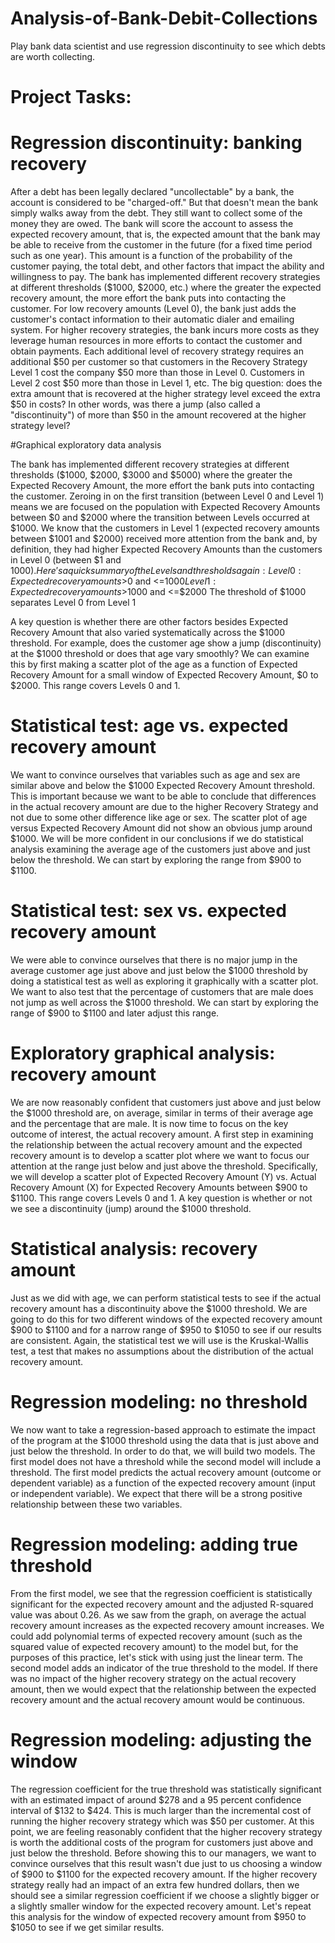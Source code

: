 # Analysis-of-Bank-Debit-Collections
Play bank data scientist and use regression discontinuity to see which debts are worth collecting.

# Project Tasks:

# Regression discontinuity: banking recovery
After a debt has been legally declared "uncollectable" by a bank, the account is considered to be "charged-off." But that doesn't mean the bank simply walks away from the debt. They still want to collect some of the money they are owed. The bank will score the account to assess the expected recovery amount, that is, the expected amount that the bank may be able to receive from the customer in the future (for a fixed time period such as one year). This amount is a function of the probability of the customer paying, the total debt, and other factors that impact the ability and willingness to pay.
The bank has implemented different recovery strategies at different thresholds ($1000, $2000, etc.) where the greater the expected recovery amount, the more effort the bank puts into contacting the customer. For low recovery amounts (Level 0), the bank just adds the customer's contact information to their automatic dialer and emailing system. For higher recovery strategies, the bank incurs more costs as they leverage human resources in more efforts to contact the customer and obtain payments. Each additional level of recovery strategy requires an additional $50 per customer so that customers in the Recovery Strategy Level 1 cost the company $50 more than those in Level 0. Customers in Level 2 cost $50 more than those in Level 1, etc.
The big question: does the extra amount that is recovered at the higher strategy level exceed the extra $50 in costs? In other words, was there a jump (also called a "discontinuity") of more than $50 in the amount recovered at the higher strategy level?

#Graphical exploratory data analysis

The bank has implemented different recovery strategies at different thresholds ($1000, $2000, $3000 and $5000) where the greater the Expected Recovery Amount, the more effort the bank puts into contacting the customer. Zeroing in on the first transition (between Level 0 and Level 1) means we are focused on the population with Expected Recovery Amounts between $0 and $2000 where the transition between Levels occurred at $1000. We know that the customers in Level 1 (expected recovery amounts between $1001 and $2000) received more attention from the bank and, by definition, they had higher Expected Recovery Amounts than the customers in Level 0 (between $1 and $1000).
Here's a quick summary of the Levels and thresholds again:
Level 0: Expected recovery amounts >$0 and <=$1000
Level 1: Expected recovery amounts >$1000 and <=$2000
The threshold of $1000 separates Level 0 from Level 1

A key question is whether there are other factors besides Expected Recovery Amount that also varied systematically across the $1000 threshold. For example, does the customer age show a jump (discontinuity) at the $1000 threshold or does that age vary smoothly? We can examine this by first making a scatter plot of the age as a function of Expected Recovery Amount for a small window of Expected Recovery Amount, $0 to $2000. This range covers Levels 0 and 1.

# Statistical test: age vs. expected recovery amount
We want to convince ourselves that variables such as age and sex are similar above and below the $1000 Expected Recovery Amount threshold. This is important because we want to be able to conclude that differences in the actual recovery amount are due to the higher Recovery Strategy and not due to some other difference like age or sex.
The scatter plot of age versus Expected Recovery Amount did not show an obvious jump around $1000. We will be more confident in our conclusions if we do statistical analysis examining the average age of the customers just above and just below the threshold. We can start by exploring the range from $900 to $1100.

# Statistical test: sex vs. expected recovery amount
We were able to convince ourselves that there is no major jump in the average customer age just above and just below the $1000 threshold by doing a statistical test as well as exploring it graphically with a scatter plot.
We want to also test that the percentage of customers that are male does not jump as well across the $1000 threshold. We can start by exploring the range of $900 to $1100 and later adjust this range.
# Exploratory graphical analysis: recovery amount
We are now reasonably confident that customers just above and just below the $1000 threshold are, on average, similar in terms of their average age and the percentage that are male.
It is now time to focus on the key outcome of interest, the actual recovery amount.
A first step in examining the relationship between the actual recovery amount and the expected recovery amount is to develop a scatter plot where we want to focus our attention at the range just below and just above the threshold. Specifically, we will develop a scatter plot of Expected Recovery Amount (Y) vs. Actual Recovery Amount (X) for Expected Recovery Amounts between $900 to $1100. This range covers Levels 0 and 1. A key question is whether or not we see a discontinuity (jump) around the $1000 threshold.
# Statistical analysis: recovery amount
Just as we did with age, we can perform statistical tests to see if the actual recovery amount has a discontinuity above the $1000 threshold. We are going to do this for two different windows of the expected recovery amount $900 to $1100 and for a narrow range of $950 to $1050 to see if our results are consistent.
Again, the statistical test we will use is the Kruskal-Wallis test, a test that makes no assumptions about the distribution of the actual recovery amount.
# Regression modeling: no threshold
We now want to take a regression-based approach to estimate the impact of the program at the $1000 threshold using the data that is just above and just below the threshold. In order to do that, we will build two models. The first model does not have a threshold while the second model will include a threshold.
The first model predicts the actual recovery amount (outcome or dependent variable) as a function of the expected recovery amount (input or independent variable). We expect that there will be a strong positive relationship between these two variables.

# Regression modeling: adding true threshold
From the first model, we see that the regression coefficient is statistically significant for the expected recovery amount and the adjusted R-squared value was about 0.26. As we saw from the graph, on average the actual recovery amount increases as the expected recovery amount increases. We could add polynomial terms of expected recovery amount (such as the squared value of expected recovery amount) to the model but, for the purposes of this practice, let's stick with using just the linear term.
The second model adds an indicator of the true threshold to the model. If there was no impact of the higher recovery strategy on the actual recovery amount, then we would expect that the relationship between the expected recovery amount and the actual recovery amount would be continuous.

# Regression modeling: adjusting the window
The regression coefficient for the true threshold was statistically significant with an estimated impact of around $278 and a 95 percent confidence interval of $132 to $424. This is much larger than the incremental cost of running the higher recovery strategy which was $50 per customer. At this point, we are feeling reasonably confident that the higher recovery strategy is worth the additional costs of the program for customers just above and just below the threshold.
Before showing this to our managers, we want to convince ourselves that this result wasn't due just to us choosing a window of $900 to $1100 for the expected recovery amount. If the higher recovery strategy really had an impact of an extra few hundred dollars, then we should see a similar regression coefficient if we choose a slightly bigger or a slightly smaller window for the expected recovery amount. Let's repeat this analysis for the window of expected recovery amount from $950 to $1050 to see if we get similar results.
